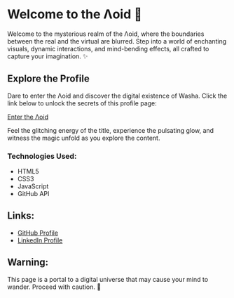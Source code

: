 # Welcome to the Λoid 🌌

Welcome to the mysterious realm of the Λoid, where the boundaries between the real and the virtual are blurred. Step into a world of enchanting visuals, dynamic interactions, and mind-bending effects, all crafted to capture your imagination. ✨

## Explore the Profile
Dare to enter the Λoid and discover the digital existence of Washa. Click the link below to unlock the secrets of this profile page:

[Enter the Λoid](https://watermanos.github.io/portofolio/)

Feel the glitching energy of the title, experience the pulsating glow, and witness the magic unfold as you explore the content.


### Technologies Used:
- HTML5
- CSS3
- JavaScript
- GitHub API


## Links:
- [GitHub Profile](https://github.com/watermanos)
- [LinkedIn Profile](https://gr.linkedin.com/in/georgios-rattas-18a865236)

## Warning:
This page is a portal to a digital universe that may cause your mind to wander. Proceed with caution. 🚀
